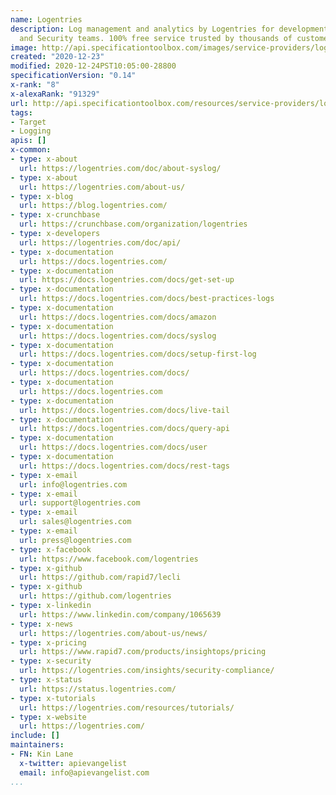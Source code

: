 ```yaml
---
name: Logentries
description: Log management and analytics by Logentries for development, IT operations
  and Security teams. 100% free service trusted by thousands of customers worldwide.
image: http://api.specificationtoolbox.com/images/service-providers/logentries.jpg
created: "2020-12-23"
modified: 2020-12-24PST10:05:00-28800
specificationVersion: "0.14"
x-rank: "8"
x-alexaRank: "91329"
url: http://api.specificationtoolbox.com/resources/service-providers/logentries/
tags:
- Target
- Logging
apis: []
x-common:
- type: x-about
  url: https://logentries.com/doc/about-syslog/
- type: x-about
  url: https://logentries.com/about-us/
- type: x-blog
  url: https://blog.logentries.com/
- type: x-crunchbase
  url: https://crunchbase.com/organization/logentries
- type: x-developers
  url: https://logentries.com/doc/api/
- type: x-documentation
  url: https://docs.logentries.com/
- type: x-documentation
  url: https://docs.logentries.com/docs/get-set-up
- type: x-documentation
  url: https://docs.logentries.com/docs/best-practices-logs
- type: x-documentation
  url: https://docs.logentries.com/docs/amazon
- type: x-documentation
  url: https://docs.logentries.com/docs/syslog
- type: x-documentation
  url: https://docs.logentries.com/docs/setup-first-log
- type: x-documentation
  url: https://docs.logentries.com/docs/
- type: x-documentation
  url: https://docs.logentries.com
- type: x-documentation
  url: https://docs.logentries.com/docs/live-tail
- type: x-documentation
  url: https://docs.logentries.com/docs/query-api
- type: x-documentation
  url: https://docs.logentries.com/docs/user
- type: x-documentation
  url: https://docs.logentries.com/docs/rest-tags
- type: x-email
  url: info@logentries.com
- type: x-email
  url: support@logentries.com
- type: x-email
  url: sales@logentries.com
- type: x-email
  url: press@logentries.com
- type: x-facebook
  url: https://www.facebook.com/logentries
- type: x-github
  url: https://github.com/rapid7/lecli
- type: x-github
  url: https://github.com/logentries
- type: x-linkedin
  url: https://www.linkedin.com/company/1065639
- type: x-news
  url: https://logentries.com/about-us/news/
- type: x-pricing
  url: https://www.rapid7.com/products/insightops/pricing
- type: x-security
  url: https://logentries.com/insights/security-compliance/
- type: x-status
  url: https://status.logentries.com/
- type: x-tutorials
  url: https://logentries.com/resources/tutorials/
- type: x-website
  url: https://logentries.com/
include: []
maintainers:
- FN: Kin Lane
  x-twitter: apievangelist
  email: info@apievangelist.com
...
```

